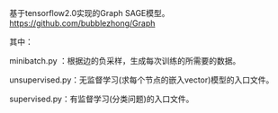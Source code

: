 基于tensorflow2.0实现的Graph SAGE模型。
https://github.com/bubblezhong/Graph

其中：

minibatch.py ：根据边的负采样，生成每次训练的所需要的数据。

unsupervised.py：无监督学习(求每个节点的嵌入vector)模型的入口文件。

supervised.py：有监督学习(分类问题)的入口文件。



